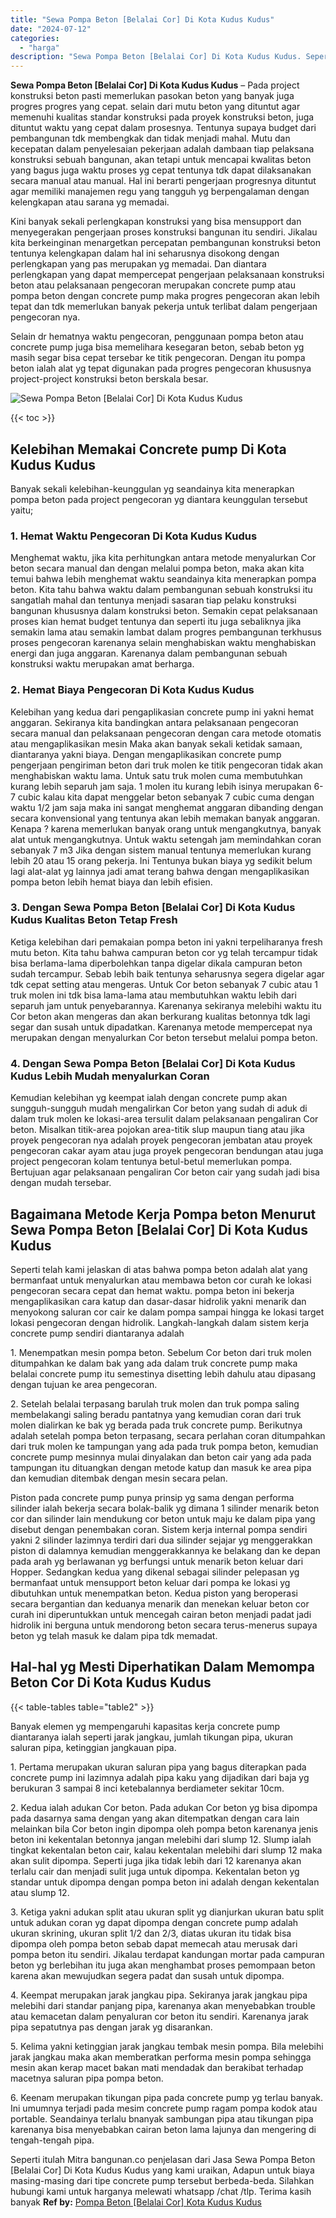 ```yaml
---
title: "Sewa Pompa Beton [Belalai Cor] Di Kota Kudus Kudus"
date: "2024-07-12"
categories: 
  - "harga"
description: "Sewa Pompa Beton [Belalai Cor] Di Kota Kudus Kudus. Seperti itulah Mitra bangunan.co penjelasan dari Jasa Sewa Pompa Beton [Belalai Cor] Di Kota Kudus Kudu..."
---
```


**Sewa Pompa Beton \[Belalai Cor\] Di Kota Kudus Kudus** – Pada project konstruksi beton pasti memerlukan pasokan beton yang banyak juga progres progres yang cepat. selain dari mutu beton yang dituntut agar memenuhi kualitas standar konstruksi pada proyek konstruksi beton, juga dituntut waktu yang cepat dalam prosesnya. Tentunya supaya budget dari pembangunan tdk membengkak dan tidak menjadi mahal. Mutu dan kecepatan dalam penyelesaian pekerjaan adalah dambaan tiap pelaksana konstruksi sebuah bangunan, akan tetapi untuk mencapai kwalitas beton yang bagus juga waktu proses yg cepat tentunya tdk dapat dilaksanakan secara manual atau manual. Hal ini berarti pengerjaan progresnya dituntut agar memiliki manajemen regu yang tangguh yg berpengalaman dengan kelengkapan atau sarana yg memadai.

Kini banyak sekali perlengkapan konstruksi yang bisa mensupport dan menyegerakan pengerjaan proses konstruksi bangunan itu sendiri. Jikalau kita berkeinginan menargetkan percepatan pembangunan konstruksi beton tentunya kelengkapan dalam hal ini seharusnya disokong dengan perlengkapan yang pas merupakan yg memadai. Dan diantara perlengkapan yang dapat mempercepat pengerjaan pelaksanaan konstruksi beton atau pelaksanaan pengecoran merupakan concrete pump atau pompa beton dengan concrete pump maka progres pengecoran akan lebih tepat dan tdk memerlukan banyak pekerja untuk terlibat dalam pengerjaan pengecoran nya.

Selain dr hematnya waktu pengecoran, penggunaan pompa beton atau concrete pump juga bisa memelihara kesegaran beton, sebab beton yg masih segar bisa cepat tersebar ke titik pengecoran. Dengan itu pompa beton ialah alat yg tepat digunakan pada progres pengecoran khususnya project-project konstruksi beton berskala besar.

![Sewa Pompa Beton [Belalai Cor] Di Kota Kudus Kudus](/images/sewa-concrete-pump-17.png)

{{< toc >}}

## Kelebihan Memakai Concrete pump Di Kota Kudus Kudus

Banyak sekali kelebihan-keunggulan yg seandainya kita menerapkan pompa beton pada project pengecoran yg diantara keunggulan tersebut yaitu;

### 1\. Hemat Waktu Pengecoran Di Kota Kudus Kudus

Menghemat waktu, jika kita perhitungkan antara metode menyalurkan Cor beton secara manual dan dengan melalui pompa beton, maka akan kita temui bahwa lebih menghemat waktu seandainya kita menerapkan pompa beton. Kita tahu bahwa waktu dalam pembangunan sebuah konstruksi itu sangatlah mahal dan tentunya menjadi sasaran tiap pelaku konstruksi bangunan khususnya dalam konstruksi beton. Semakin cepat pelaksanaan proses kian hemat budget tentunya dan seperti itu juga sebaliknya jika semakin lama atau semakin lambat dalam progres pembangunan terkhusus proses pengecoran karenanya selain menghabiskan waktu menghabiskan energi dan juga anggaran. Karenanya dalam pembangunan sebuah konstruksi waktu merupakan amat berharga.

### 2\. Hemat Biaya Pengecoran Di Kota Kudus Kudus

Kelebihan yang kedua dari pengaplikasian concrete pump ini yakni hemat anggaran. Sekiranya kita bandingkan antara pelaksanaan pengecoran secara manual dan pelaksanaan pengecoran dengan cara metode otomatis atau mengaplikasikan mesin Maka akan banyak sekali ketidak samaan, diantaranya yakni biaya. Dengan mengaplikasikan concrete pump pengerjaan pengiriman beton dari truk molen ke titik pengecoran tidak akan menghabiskan waktu lama. Untuk satu truk molen cuma membutuhkan kurang lebih separuh jam saja. 1 molen itu kurang lebih isinya merupakan 6-7 cubic kalau kita dapat menggelar beton sebanyak 7 cubic cuma dengan waktu 1/2 jam saja maka ini sangat menghemat anggaran dibanding dengan secara konvensional yang tentunya akan lebih memakan banyak anggaran. Kenapa ? karena memerlukan banyak orang untuk mengangkutnya, banyak alat untuk mengangkutnya. Untuk waktu setengah jam memindahkan coran sebanyak 7 m3 Jika dengan sistem manual tentunya memerlukan kurang lebih 20 atau 15 orang pekerja. Ini Tentunya bukan biaya yg sedikit belum lagi alat-alat yg lainnya jadi amat terang bahwa dengan mengaplikasikan pompa beton lebih hemat biaya dan lebih efisien.

### 3\. Dengan Sewa Pompa Beton \[Belalai Cor\] Di Kota Kudus Kudus Kualitas Beton Tetap Fresh

Ketiga kelebihan dari pemakaian pompa beton ini yakni terpeliharanya fresh mutu beton. Kita tahu bahwa campuran beton cor yg telah tercampur tidak bisa berlama-lama diperbolehkan tanpa digelar dikala campuran beton sudah tercampur. Sebab lebih baik tentunya seharusnya segera digelar agar tdk cepat setting atau mengeras. Untuk Cor beton sebanyak 7 cubic atau 1 truk molen ini tdk bisa lama-lama atau membutuhkan waktu lebih dari separuh jam untuk penyebarannya. Karenanya sekiranya melebihi waktu itu Cor beton akan mengeras dan akan berkurang kualitas betonnya tdk lagi segar dan susah untuk dipadatkan. Karenanya metode mempercepat nya merupakan dengan menyalurkan Cor beton tersebut melalui pompa beton.

### 4\. Dengan Sewa Pompa Beton \[Belalai Cor\] Di Kota Kudus Kudus Lebih Mudah menyalurkan Coran

Kemudian kelebihan yg keempat ialah dengan concrete pump akan sungguh-sungguh mudah mengalirkan Cor beton yang sudah di aduk di dalam truk molen ke lokasi-area tersulit dalam pelaksanaan pengaliran Cor beton. Misalkan titik-area pojokan area-titik slup maupun tiang atau jika proyek pengecoran nya adalah proyek pengecoran jembatan atau proyek pengecoran cakar ayam atau juga proyek pengecoran bendungan atau juga project pengecoran kolam tentunya betul-betul memerlukan pompa. Bertujuan agar pelaksanaan pengaliran Cor beton cair yang sudah jadi bisa dengan mudah tersebar.

## Bagaimana Metode Kerja Pompa beton Menurut Sewa Pompa Beton \[Belalai Cor\] Di Kota Kudus Kudus

Seperti telah kami jelaskan di atas bahwa pompa beton adalah alat yang bermanfaat untuk menyalurkan atau membawa beton cor curah ke lokasi pengecoran secara cepat dan hemat waktu. pompa beton ini bekerja mengaplikasikan cara katup dan dasar-dasar hidrolik yakni menarik dan menyokong saluran cor cair ke dalam pompa sampai hingga ke lokasi target lokasi pengecoran dengan hidrolik. Langkah-langkah dalam sistem kerja concrete pump sendiri diantaranya adalah

1\. Menempatkan mesin pompa beton. Sebelum Cor beton dari truk molen ditumpahkan ke dalam bak yang ada dalam truk concrete pump maka belalai concrete pump itu semestinya disetting lebih dahulu atau dipasang dengan tujuan ke area pengecoran.

2\. Setelah belalai terpasang barulah truk molen dan truk pompa saling membelakangi saling beradu pantatnya yang kemudian coran dari truk molen dialirkan ke bak yg berada pada truk concrete pump. Berikutnya adalah setelah pompa beton terpasang, secara perlahan coran ditumpahkan dari truk molen ke tampungan yang ada pada truk pompa beton, kemudian concrete pump mesinnya mulai dinyalakan dan beton cair yang ada pada tampungan itu dituangkan dengan metode katup dan masuk ke area pipa dan kemudian ditembak dengan mesin secara pelan.

Piston pada concrete pump punya prinsip yg sama dengan performa silinder ialah bekerja secara bolak-balik yg dimana 1 silinder menarik beton cor dan silinder lain mendukung cor beton untuk maju ke dalam pipa yang disebut dengan penembakan coran. Sistem kerja internal pompa sendiri yakni 2 silinder lazimnya terdiri dari dua silinder sejajar yg menggerakkan piston di dalamnya kemudian menggerakkannya ke belakang dan ke depan pada arah yg berlawanan yg berfungsi untuk menarik beton keluar dari Hopper. Sedangkan kedua yang dikenal sebagai silinder pelepasan yg bermanfaat untuk mensupport beton keluar dari pompa ke lokasi yg dibutuhkan untuk menempatkan beton. Kedua piston yang beroperasi secara bergantian dan keduanya menarik dan menekan keluar beton cor curah ini diperuntukkan untuk mencegah cairan beton menjadi padat jadi hidrolik ini berguna untuk mendorong beton secara terus-menerus supaya beton yg telah masuk ke dalam pipa tdk memadat.

## Hal-hal yg Mesti Diperhatikan Dalam Memompa Beton Cor Di Kota Kudus Kudus

{{< table-tables table="table2" >}}

Banyak elemen yg mempengaruhi kapasitas kerja concrete pump diantaranya ialah seperti jarak jangkau, jumlah tikungan pipa, ukuran saluran pipa, ketinggian jangkauan pipa.

1\. Pertama merupakan ukuran saluran pipa yang bagus diterapkan pada concrete pump ini lazimnya adalah pipa kaku yang dijadikan dari baja yg berukuran 3 sampai 8 inci ketebalannya berdiameter sekitar 10cm.

2\. Kedua ialah adukan Cor beton. Pada adukan Cor beton yg bisa dipompa pada dasarnya sama dengan yang akan ditempatkan dengan cara lain melainkan bila Cor beton ingin dipompa oleh pompa beton karenanya jenis beton ini kekentalan betonnya jangan melebihi dari slump 12. Slump ialah tingkat kekentalan beton cair, kalau kekentalan melebihi dari slump 12 maka akan sulit dipompa. Seperti juga jika tidak lebih dari 12 karenanya akan terlalu cair dan menjadi sulit juga untuk dipompa. Kekentalan beton yg standar untuk dipompa dengan pompa beton ini adalah dengan kekentalan atau slump 12.

3\. Ketiga yakni adukan split atau ukuran split yg dianjurkan ukuran batu split untuk adukan coran yg dapat dipompa dengan concrete pump adalah ukuran skrining, ukuran split 1/2 dan 2/3, diatas ukuran itu tidak bisa dipompa oleh pompa beton sebab dapat memecah atau merusak dari pompa beton itu sendiri. Jikalau terdapat kandungan mortar pada campuran beton yg berlebihan itu juga akan menghambat proses pemompaan beton karena akan mewujudkan segera padat dan susah untuk dipompa.

4\. Keempat merupakan jarak jangkau pipa. Sekiranya jarak jangkau pipa melebihi dari standar panjang pipa, karenanya akan menyebabkan trouble atau kemacetan dalam penyaluran cor beton itu sendiri. Karenanya jarak pipa sepatutnya pas dengan jarak yg disarankan.

5\. Kelima yakni ketinggian jarak jangkau tembak mesin pompa. Bila melebihi jarak jangkau maka akan memberatkan performa mesin pompa sehingga mesin akan kerap macet bakan mati mendadak dan berakibat terhadap macetnya saluran pipa pompa beton.

6\. Keenam merupakan tikungan pipa pada concrete pump yg terlau banyak. Ini umumnya terjadi pada mesim concrete pump ragam pompa kodok atau portable. Seandainya terlalu bnanyak sambungan pipa atau tikungan pipa karenanya bisa menyebabkan cairan beton lama lajunya dan mengering di tengah-tengah pipa.

Seperti itulah Mitra bangunan.co penjelasan dari Jasa Sewa Pompa Beton \[Belalai Cor\] Di Kota Kudus Kudus yang kami uraikan, Adapun untuk biaya masing-masing dari tipe concrete pump tersebut berbeda-beda. Silahkan hubungi kami untuk harganya melewati whatsapp /chat /tlp. Terima kasih banyak
**Ref by:** [Pompa Beton [Belalai Cor] Kota Kudus Kudus](https://id.wikipedia.org/wiki/Pompa)
